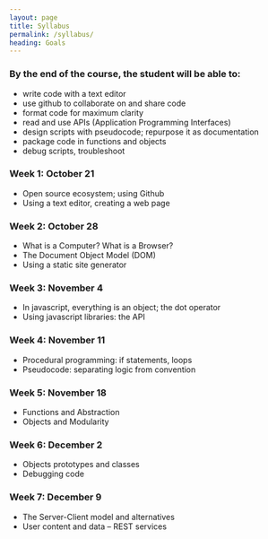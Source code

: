```yaml
---
layout: page
title: Syllabus
permalink: /syllabus/
heading: Goals
---
```


### By the end of the course, the student will be able to:
- write code with a text editor
- use github to collaborate on and share code
- format code for maximum clarity
- read and use APIs (Application Programming Interfaces)
- design scripts with pseudocode; repurpose it as documentation
- package code in functions and objects
- debug scripts, troubleshoot

### Week 1: October 21
- Open source ecosystem; using Github
- Using a text editor, creating a web page

### Week 2: October 28
- What is a Computer?  What is a Browser?
- The Document Object Model (DOM)
- Using a static site generator

### Week 3: November 4
- In javascript, everything is an object; the dot operator
- Using javascript libraries: the API

### Week 4: November 11
- Procedural programming: if statements, loops
- Pseudocode: separating logic from convention

### Week 5: November 18
- Functions and Abstraction
- Objects and Modularity

### Week 6: December 2
- Objects prototypes and classes
- Debugging code

### Week 7: December 9
- The Server-Client model and alternatives
- User content and data
– REST services
